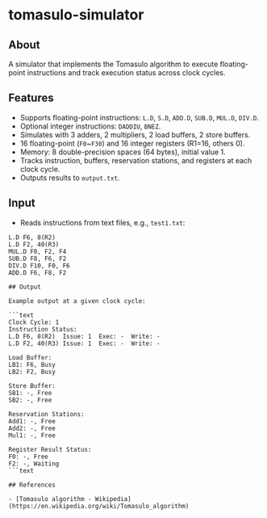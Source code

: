 # tomasulo-simulator

## About
A simulator that implements the Tomasulo algorithm to execute floating-point instructions and track execution status across clock cycles.

## Features
- Supports floating-point instructions: `L.D`, `S.D`, `ADD.D`, `SUB.D`, `MUL.D`, `DIV.D`.
- Optional integer instructions: `DADDIU`, `BNEZ`.
- Simulates with 3 adders, 2 multipliers, 2 load buffers, 2 store buffers.
- 16 floating-point (`F0`~`F30`) and 16 integer registers (R1=16, others 0).
- Memory: 8 double-precision spaces (64 bytes), initial value 1.
- Tracks instruction, buffers, reservation stations, and registers at each clock cycle.
- Outputs results to `output.txt`.

## Input
- Reads instructions from text files, e.g., `test1.txt`:

```text
L.D F6, 8(R2)
L.D F2, 40(R3)
MUL.D F0, F2, F4 
SUB.D F8, F6, F2
DIV.D F10, F0, F6
ADD.D F6, F8, F2

## Output

Example output at a given clock cycle:

```text
Clock Cycle: 1
Instruction Status:
L.D F6, 8(R2)  Issue: 1  Exec: -  Write: -
L.D F2, 40(R3) Issue: 1  Exec: -  Write: -

Load Buffer:
LB1: F6, Busy
LB2: F2, Busy

Store Buffer:
SB1: -, Free
SB2: -, Free

Reservation Stations:
Add1: -, Free
Add2: -, Free
Mul1: -, Free

Register Result Status:
F0: -, Free
F2: -, Waiting
```text

## References

- [Tomasulo algorithm - Wikipedia](https://en.wikipedia.org/wiki/Tomasulo_algorithm) 
